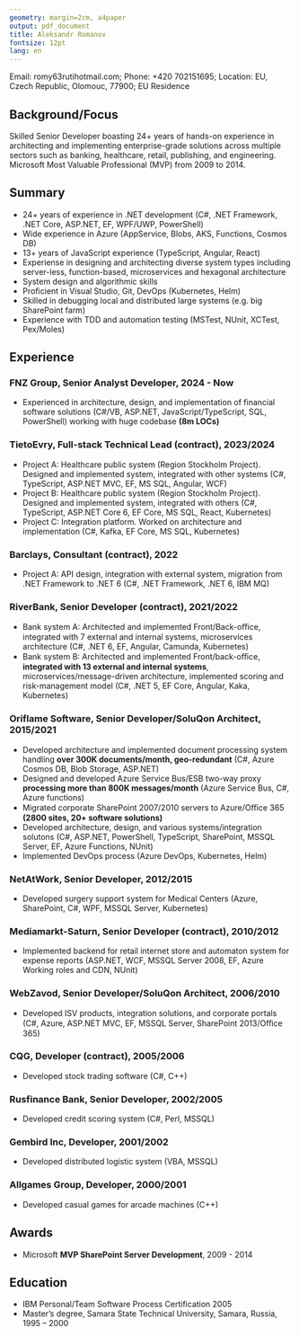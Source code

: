 ```yaml
---
geometry: margin=2cm, a4paper
output: pdf_document
title: Aleksandr Romanov
fontsize: 12pt
lang: en
---
```


Email: romy63rutihotmail.com; Phone: +420 702151695; Location: EU, Czech Republic, Olomouc, 77900; EU Residence

## Background/Focus

Skilled Senior Developer boasting 24+ years of hands-on experience in architecting and
implementing enterprise-grade solutions across multiple sectors such as banking, healthcare,
retail, publishing, and engineering. Microsoft Most Valuable Professional (MVP) from 2009 to
2014.

## Summary

- 24+ years of experience in .NET development (C#, .NET Framework, .NET Core, ASP.NET, EF, WPF/UWP, PowerShell)
- Wide experience in Azure (AppService, Blobs, AKS, Functions, Cosmos DB)
- 13+ years of JavaScript experience (TypeScript, Angular, React)
- Experiense in designing and architecting diverse system types including server-less, function-based, microservices and hexagonal architecture
- System design and algorithmic skills
- Proficient in Visual Studio, Git, DevOps (Kubernetes, Helm)
- Skilled in debugging local and distributed large systems (e.g. big SharePoint farm)
- Experience with TDD and automation testing (MSTest, NUnit, XCTest, Pex/Moles)

## Experience

### FNZ Group, Senior Analyst Developer, 2024 - Now

- Experienced in architecture, design, and implementation of financial software solutions (C#/VB, ASP.NET, JavaScript/TypeScript, SQL, PowerShell) working with huge codebase **(8m LOCs)**

### TietoEvry, Full-stack Technical Lead (contract), 2023/2024

- Project A: Healthcare public system (Region Stockholm Project). Designed and implemented system,
integrated with other systems (C#, TypeScript, ASP.NET MVC, EF, MS SQL, Angular, WCF)
- Project B: Healthcare public system (Region Stockholm Project). Designed and implemented system,
integrated with others (C#, TypeScript, ASP.NET Core 6, EF Core, MS SQL, React,
Kubernetes)
- Project C: Integration platform. Worked on architecture and implementation (C#, Kafka, EF Core,
MS SQL, Kubernetes)

### Barclays, Consultant (contract), 2022

- Project A: API design, integration with external system, migration from .NET Framework to .NET
6 (C#, .NET Framework, .NET 6, IBM MQ)

### RiverBank, Senior Developer (contract), 2021/2022

- Bank system A: Architected and implemented Front/Back-oﬃce, integrated with 7
external and internal systems, microservices architecture (C#, .NET 6, EF, Angular, Camunda,
Kubernetes)
- Bank system B: Architected and implemented Front/back-oﬃce, **integrated with 13
external and internal systems**, microservices/message-driven architecture, implemented scoring
and risk-management model (C#, .NET 5, EF Core, Angular, Kaka, Kubernetes)

### Oriflame Software, Senior Developer/SoluQon Architect, 2015/2021

- Developed architecture and implemented document processing system handling **over 300K
documents/month, geo-redundant** (C#, Azure Cosmos DB, Blob Storage, ASP.NET)
- Designed and developed Azure Service Bus/ESB two-way proxy **processing more than 800K
messages/month** (Azure Service Bus, C#, Azure functions)
- Migrated corporate SharePoint 2007/2010 servers to Azure/Oﬃce 365 **(2800 sites, 20+ software
solutions)**
- Developed architecture, design, and various systems/integration solutons (C#, ASP.NET,
PowerShell, TypeScript, SharePoint, MSSQL Server, EF, Azure Functions, NUnit)
- Implemented DevOps process (Azure DevOps, Kubernetes, Helm)

### NetAtWork, Senior Developer, 2012/2015

- Developed surgery support system for Medical Centers (Azure,
SharePoint, C#, WPF, MSSQL Server, Kubernetes)

### Mediamarkt-Saturn, Senior Developer (contract), 2010/2012

- Implemented backend for retail internet store and automaton system for expense reports
(ASP.NET, WCF, MSSQL Server 2008, EF, Azure Working roles and CDN, NUnit)

### WebZavod, Senior Developer/SoluQon Architect, 2006/2010

- Developed ISV products, integration solutions, and corporate portals (C#, Azure, ASP.NET MVC,
EF, MSSQL Server, SharePoint 2013/Oﬃce 365)

### CQG, Developer (contract), 2005/2006

- Developed stock trading software (C#, C++)

### Rusfinance Bank, Senior Developer, 2002/2005

- Developed credit scoring system (C#, Perl, MSSQL)

### Gembird Inc, Developer, 2001/2002

- Developed distributed logistic system (VBA, MSSQL)

### Allgames Group, Developer, 2000/2001

- Developed casual games for arcade machines (C++)

## Awards

- Microsoft **MVP SharePoint Server Development**, 2009 - 2014

## Education

- IBM Personal/Team Software Process Certification 2005
- Master’s degree, Samara State Technical University, Samara, Russia, 1995 – 2000
